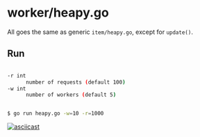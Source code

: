 # worker/heapy.go

All goes the same as generic `item/heapy.go`, except for `update()`.


## Run

```sh

-r int
      number of requests (default 100)
-w int
      number of workers (default 5)


$ go run heapy.go -w=10 -r=1000
```

[![asciicast](https://asciinema.org/a/46807.png)](https://asciinema.org/a/46807)
